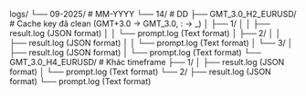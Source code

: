 logs/
└── 09-2025/           # MM-YYYY
    └── 14/            # DD
        ├── GMT_3.0_H2_EURUSD/        # Cache key đã clean (GMT+3.0 → GMT_3.0, : → _)
        │   ├── 1/
        │   │   ├── result.log        (JSON format)
        │   │   └── prompt.log        (Text format)
        │   ├── 2/
        │   │   ├── result.log        (JSON format)
        │   │   └── prompt.log        (Text format)
        │   └── 3/
        │       ├── result.log        (JSON format)
        │       └── prompt.log        (Text format)
        └── GMT_3.0_H4_EURUSD/        # Khác timeframe
            ├── 1/
            │   ├── result.log        (JSON format)
            │   └── prompt.log        (Text format)
            └── 2/
                ├── result.log        (JSON format)
                └── prompt.log        (Text format)